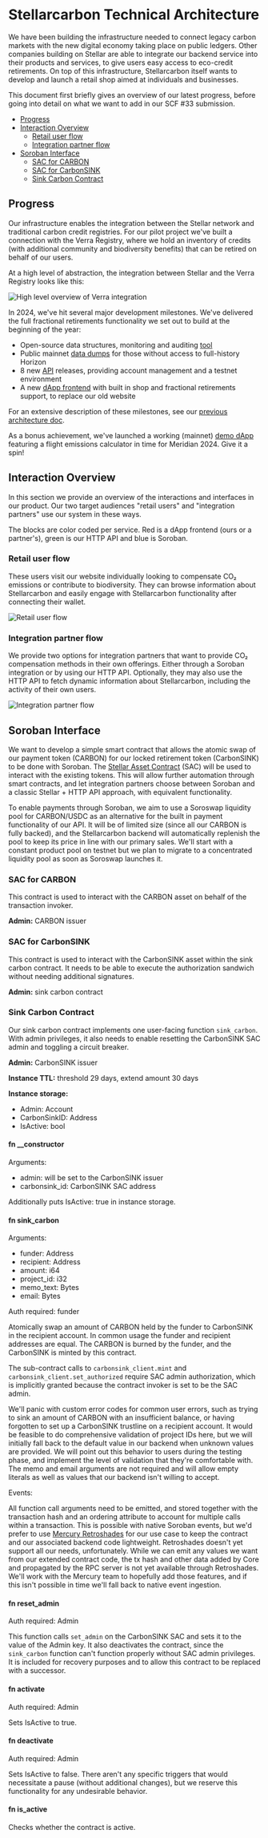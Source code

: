 # Stellarcarbon Technical Architecture

We have been building the infrastructure needed to connect legacy carbon markets with the new digital economy taking place on public ledgers. Other companies building on Stellar are able to integrate our backend service into their products and services, to give users easy access to eco-credit retirements. On top of this infrastructure, Stellarcarbon itself wants to develop and launch a retail shop aimed at individuals and businesses.

This document first briefly gives an overview of our latest progress, before going into detail on what we want to add in our SCF #33 submission.

<!-- TOC start (generated with https://github.com/derlin/bitdowntoc) -->

- [Progress](#progress)
- [Interaction Overview](#interaction-overview)
   * [Retail user flow](#retail-user-flow)
   * [Integration partner flow](#integration-partner-flow)
- [Soroban Interface](#soroban-interface)
   * [SAC for CARBON](#sac-for-carbon)
   * [SAC for CarbonSINK](#sac-for-carbonsink)
   * [Sink Carbon Contract](#sink-carbon-contract)

<!-- TOC end -->

## Progress

Our infrastructure enables the integration between the Stellar network and traditional carbon credit registries. For our pilot project we've built a connection with the Verra Registry, where we hold an inventory of credits (with additional community and biodiversity benefits) that can be retired on behalf of our users.

At a high level of abstraction, the integration between Stellar and the Verra Registry looks like this:

![High level overview of Verra integration](img/stellar-verra-integration.png)

In 2024, we've hit several major development milestones. We've delivered the full fractional retirements functionality we set out to build at the beginning of the year:

- Open-source data structures, monitoring and auditing [tool](https://github.com/stellarcarbon/sc-audit)
- Public mainnet [data dumps](https://github.com/stellarcarbon/sc-data/tree/main/sc-audit) for those without access to full-history Horizon
- 8 new [API](https://api.stellarcarbon.io/docs) releases, providing account management and a testnet environment
- A new [dApp frontend](https://github.com/stellarcarbon/sc-website/tree/develop) with built in shop and fractional retirements support, to replace our old website

For an extensive description of these milestones, see our [previous architecture doc](/docs/architecture-fractional.md).

As a bonus achievement, we've launched a working (mainnet) [demo dApp](https://new.stellarcarbon.io/) featuring a flight emissions calculator in time for Meridian 2024. Give it a spin!

## Interaction Overview

In this section we provide an overview of the interactions and interfaces in our product. Our two target audiences "retail users" and "integration partners" use our system in these ways.

The blocks are color coded per service. Red is a dApp frontend (ours or a partner's), green is our HTTP API and blue is Soroban.

### Retail user flow

These users visit our website individually looking to compensate CO₂ emissions or contribute to biodiversity. They can browse information about Stellarcarbon and easily engage with Stellarcarbon functionality after connecting their wallet.

![Retail user flow](img/retail-user-flow.png)

### Integration partner flow

We provide two options for integration partners that want to provide CO₂ compensation methods in their own offerings. Either through a Soroban integration or by using our HTTP API. Optionally, they may also use the HTTP API to fetch dynamic information about Stellarcarbon, including the activity of their own users.

![Integration partner flow](img/integration-partner-flow.png)

## Soroban Interface

We want to develop a simple smart contract that allows the atomic swap of our payment token (CARBON) for our locked retirement token (CarbonSINK) to be done with Soroban. The [Stellar Asset Contract](https://developers.stellar.org/docs/tokens/stellar-asset-contract) (SAC) will be used to interact with the existing tokens. This will allow further automation through smart contracts, and let integration partners choose between Soroban and a classic Stellar + HTTP API approach, with equivalent functionality.

To enable payments through Soroban, we aim to use a Soroswap liquidity pool for CARBON/USDC as an alternative for the built in payment functionality of our API. It will be of limited size (since all our CARBON is fully backed), and the Stellarcarbon backend will automatically replenish the pool to keep its price in line with our primary sales. We'll start with a constant product pool on testnet but we plan to migrate to a concentrated liquidity pool as soon as Soroswap launches it.

### SAC for CARBON

This contract is used to interact with the CARBON asset on behalf of the transaction invoker.

**Admin:** CARBON issuer

### SAC for CarbonSINK

This contract is used to interact with the CarbonSINK asset within the sink carbon contract. It needs to be able to execute the authorization sandwich without needing additional signatures.

**Admin:** sink carbon contract

### Sink Carbon Contract

Our sink carbon contract implements one user-facing function `sink_carbon`. With admin privileges, it also needs to enable resetting the CarbonSINK SAC admin and toggling a circuit breaker.

**Admin:** CarbonSINK issuer

**Instance TTL:** threshold 29 days, extend amount 30 days

**Instance storage:**

- Admin: Account
- CarbonSinkID: Address
- IsActive: bool

#### fn \_\_constructor

Arguments:

- admin: will be set to the CarbonSINK issuer
- carbonsink_id: CarbonSINK SAC address

Additionally puts IsActive: true in instance storage.

#### fn sink_carbon

Arguments:

- funder: Address
- recipient: Address
- amount: i64
- project_id: i32
- memo_text: Bytes
- email: Bytes

Auth required: funder

Atomically swap an amount of CARBON held by the funder to CarbonSINK in the recipient account. In common usage the funder and recipient addresses are equal. The CARBON is burned by the funder, and the CarbonSINK is minted by this contract.

The sub-contract calls to `carbonsink_client.mint` and `carbonsink_client.set_authorized` require SAC admin authorization, which is implicitly granted because the contract invoker is set to be the SAC admin.

We'll panic with custom error codes for common user errors, such as trying to sink an amount of CARBON with an insufficient balance, or having forgotten to set up a CarbonSINK trustline on a recipient account. It would be feasible to do comprehensive validation of project IDs here, but we will initially fall back to the default value in our backend when unknown values are provided. We will point out this behavior to users during the testing phase, and implement the level of validation that they're comfortable with. The memo and email arguments are not required and will allow empty literals as well as values that our backend isn't willing to accept.

Events:

All function call arguments need to be emitted, and stored together with the transaction hash and an ordering attribute to account for multiple calls within a transaction. This is possible with native Soroban events, but we'd prefer to use [Mercury Retroshades](https://www.mercurydata.app/products/retroshades) for our use case to keep the contract and our associated backend code lightweight. Retroshades doesn't yet support all our needs, unfortunately. While we can emit any values we want from our extended contract code, the tx hash and other data added by Core and propagated by the RPC server is not yet available through Retroshades. We'll work with the Mercury team to hopefully add those features, and if this isn't possible in time we'll fall back to native event ingestion.

#### fn reset_admin

Auth required: Admin

This function calls `set_admin` on the CarbonSINK SAC and sets it to the value of the Admin key. It also deactivates the contract, since the `sink_carbon` function can't function properly without SAC admin privileges. It is included for recovery purposes and to allow this contract to be replaced with a successor.

#### fn activate

Auth required: Admin

Sets IsActive to true.

#### fn deactivate

Auth required: Admin

Sets IsActive to false. There aren't any specific triggers that would necessitate a pause (without additional changes), but we reserve this functionality for any undesirable behavior.

#### fn is_active

Checks whether the contract is active.
